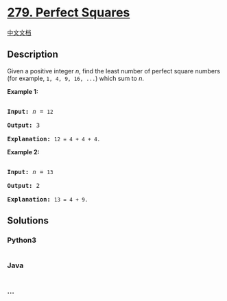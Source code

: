 # [279. Perfect Squares](https://leetcode.com/problems/perfect-squares)

[中文文档](/solution/0200-0299/0279.Perfect%20Squares/README.md)

## Description

<p>Given a positive integer <i>n</i>, find the least number of perfect square numbers (for example, <code>1, 4, 9, 16, ...</code>) which sum to <i>n</i>.</p>

<p><b>Example 1:</b></p>

<pre>

<b>Input:</b> <i>n</i> = <code>12</code>

<b>Output:</b> 3 

<strong>Explanation: </strong><code>12 = 4 + 4 + 4.</code></pre>

<p><b>Example 2:</b></p>

<pre>

<b>Input:</b> <i>n</i> = <code>13</code>

<b>Output:</b> 2

<strong>Explanation: </strong><code>13 = 4 + 9.</code></pre>

## Solutions

<!-- tabs:start -->

### **Python3**

```python

```

### **Java**

```java

```

### **...**

```

```

<!-- tabs:end -->
